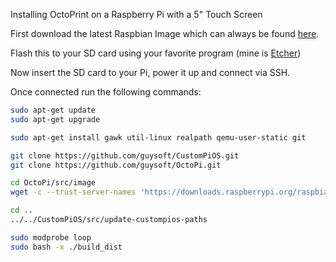 Installing OctoPrint on a Raspberry Pi with a 5" Touch Screen

First download the latest Raspbian Image which can always be found [here](https://www.raspberrypi.org/downloads/raspbian/).

Flash this to your SD card using your favorite program (mine is [Etcher](https://etcher.io/))

Now insert the SD card to your Pi, power it up and connect via SSH.

Once connected run the following commands:

```bash
sudo apt-get update
sudo apt-get upgrade

sudo apt-get install gawk util-linux realpath qemu-user-static git

git clone https://github.com/guysoft/CustomPiOS.git
git clone https://github.com/guysoft/OctoPi.git

cd OctoPi/src/image
wget -c --trust-server-names 'https://downloads.raspberrypi.org/raspbian_lite_latest'

cd ..
../../CustomPiOS/src/update-custompios-paths

sudo modprobe loop
sudo bash -x ./build_dist
```

